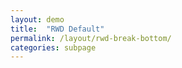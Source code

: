 ```yaml
---
layout: demo
title:  "RWD Default"
permalink: /layout/rwd-break-bottom/
categories: subpage
---
```

<div class="board break-col">
  <div class="toolbar break-bottom"></div>
  <div class="play-area">
  </div>
  <div class="toolbar toolbar-secondary break-bottom"></div>
</div>
